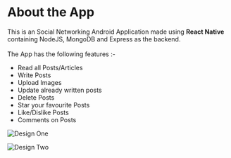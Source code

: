 # About the App

<p>
    This is an Social Networking Android Application made using <b>React Native</b> containing NodeJS, MongoDB and Express as the backend.<br><br>
    The App has the following features :-
    <ul>
        <li>Read all Posts/Articles</li>
        <li>Write Posts</li>
        <li>Upload Images</li>
        <li>Update already written posts</li>
        <li>Delete Posts</li>
        <li>Star your favourite Posts</li>
        <li>Like/Dislike Posts</li>
        <li>Comments on Posts</li>
    </ul>
</p>

![Design One]('https://github.com/shubhamaniket/Devify-/blob/master/design%20one.png')

![Design Two]('https://github.com/shubhamaniket/Devify-/blob/master/design%20two.png')

